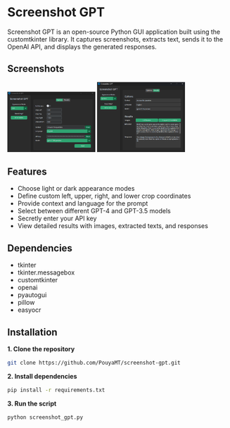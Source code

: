 # Screenshot GPT
Screenshot GPT is an open-source Python GUI application built using the customtkinter library. It captures screenshots, extracts text, sends it to the OpenAI API, and displays the generated responses.

## Screenshots
<img src="screenshots/options.png" alt="Options" width="200"/>
<img src="screenshots/results.png" alt="Results" width="200"/>

## Features
* Choose light or dark appearance modes
* Define custom left, upper, right, and lower crop coordinates
* Provide context and language for the prompt
* Select between different GPT-4 and GPT-3.5 models
* Secretly enter your API key
* View detailed results with images, extracted texts, and responses

## Dependencies
* tkinter
* tkinter.messagebox
* customtkinter
* openai
* pyautogui
* pillow
* easyocr

## Installation
**1. Clone the repository**
```bash
git clone https://github.com/PouyaMT/screenshot-gpt.git
```

**2. Install dependencies**
```bash
pip install -r requirements.txt
```

**3. Run the script**
```bash
python screenshot_gpt.py
```
